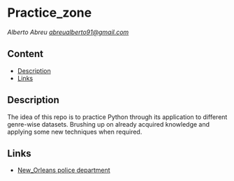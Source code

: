 # Practice_zone

*Alberto Abreu*
*abreualberto91@gmail.com*


## Content
- [Description](#description)
- [Links](#links)

<a name="description"></a>

## Description

The idea of this repo is to practice Python through its application to different genre-wise datasets. Brushing up on already acquired knowledge and applying some new techniques when required.

<a name="links"></a>

## Links

- [New_Orleans police department](https://openpolicing.stanford.edu/)

